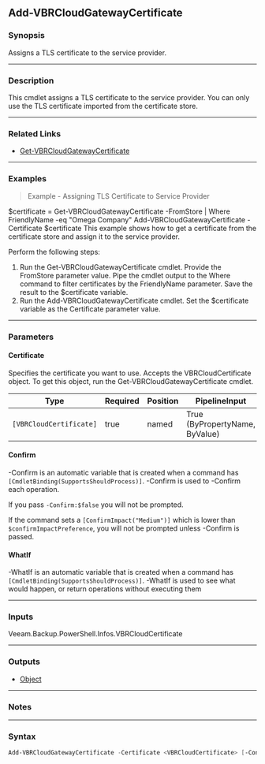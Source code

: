 Add-VBRCloudGatewayCertificate
------------------------------

### Synopsis
Assigns a TLS certificate to the service provider.

---

### Description

This cmdlet assigns a TLS certificate to the service provider. You can only use the TLS certificate imported from the certificate store.

---

### Related Links
* [Get-VBRCloudGatewayCertificate](Get-VBRCloudGatewayCertificate)

---

### Examples
> Example - Assigning TLS Certificate to Service Provider

$certificate = Get-VBRCloudGatewayCertificate -FromStore | Where FriendlyName -eq "Omega Company"
Add-VBRCloudGatewayCertificate -Certificate $certificate
This example shows how to get a certificate from the certificate store and assign it to the service provider.

Perform the following steps:
1. Run the Get-VBRCloudGatewayCertificate cmdlet. Provide the FromStore parameter value. Pipe the cmdlet output to the Where command to filter certificates by the FriendlyName parameter. Save the result to the $certificate variable.
2. Run the Add-VBRCloudGatewayCertificate cmdlet. Set the $certificate variable as the Certificate parameter value.

---

### Parameters
#### **Certificate**
Specifies the certificate you want to use. Accepts the VBRCloudCertificate object. To get this object, run the Get-VBRCloudGatewayCertificate cmdlet.

|Type                   |Required|Position|PipelineInput                 |
|-----------------------|--------|--------|------------------------------|
|`[VBRCloudCertificate]`|true    |named   |True (ByPropertyName, ByValue)|

#### **Confirm**
-Confirm is an automatic variable that is created when a command has ```[CmdletBinding(SupportsShouldProcess)]```.
-Confirm is used to -Confirm each operation.

If you pass ```-Confirm:$false``` you will not be prompted.

If the command sets a ```[ConfirmImpact("Medium")]``` which is lower than ```$confirmImpactPreference```, you will not be prompted unless -Confirm is passed.

#### **WhatIf**
-WhatIf is an automatic variable that is created when a command has ```[CmdletBinding(SupportsShouldProcess)]```.
-WhatIf is used to see what would happen, or return operations without executing them

---

### Inputs
Veeam.Backup.PowerShell.Infos.VBRCloudCertificate

---

### Outputs
* [Object](https://learn.microsoft.com/en-us/dotnet/api/System.Object)

---

### Notes

---

### Syntax
```PowerShell
Add-VBRCloudGatewayCertificate -Certificate <VBRCloudCertificate> [-Confirm] [-WhatIf] [<CommonParameters>]
```
